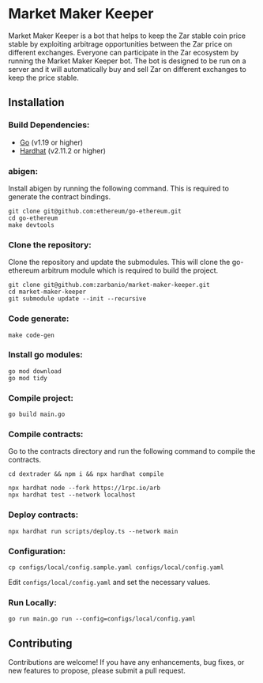 
# Market Maker Keeper

Market Maker Keeper is a bot that helps to keep the Zar stable coin price stable by exploiting arbitrage opportunities between the Zar price on different exchanges. Everyone can participate in the Zar ecosystem by running the Market Maker Keeper bot. The bot is designed to be run on a server and it will automatically buy and sell Zar on different exchanges to keep the price stable.

## Installation

### Build Dependencies:

- [Go](https://golang.org/dl/) (v1.19 or higher)
- [Hardhat](https://hardhat.org/getting-started/) (v2.11.2 or higher)

### abigen:
Install abigen by running the following command. This is required to generate the contract bindings.
```
git clone git@github.com:ethereum/go-ethereum.git
cd go-ethereum
make devtools
```

### Clone the repository:
Clone the repository and update the submodules. This will clone the go-ethereum arbitrum module which is required to build the project.
```
git clone git@github.com:zarbanio/market-maker-keeper.git
cd market-maker-keeper
git submodule update --init --recursive
```

### Code generate: 
```
make code-gen
```

### Install go modules:
```
go mod download
go mod tidy
```

### Compile project:
```
go build main.go
```

### Compile contracts:
Go to the contracts directory and run the following command to compile the contracts.

```shell script
cd dextrader && npm i && npx hardhat compile
```
```shell script
npx hardhat node --fork https://1rpc.io/arb
npx hardhat test --network localhost
```

### Deploy contracts:
```
npx hardhat run scripts/deploy.ts --network main
```

### Configuration:
```
cp configs/local/config.sample.yaml configs/local/config.yaml
```
Edit `configs/local/config.yaml` and set the necessary values.


### Run Locally:
```
go run main.go run --config=configs/local/config.yaml
```

## Contributing

Contributions are welcome! If you have any enhancements, bug fixes, or new features to propose, please submit a pull request.